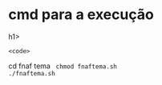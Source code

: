 <!DOCTYPE html>
<html lang="pt-BR">
<head>
    <meta charset="UTF-8">
    <meta name="viewport" content="width=device-width, initial-scale=1.0">
    <title>Como Personalizar o Termux com Tema Golden Freddy (FNAF)</title>
</head>
<body>
   <h1> cmd para a execução</h1>h1>

    <code>
cd fnaf tema
    </code>
    <code>
chmod fnaftema.sh
    </code>
<code>
./fnaftema.sh
</code>
    
</body>
</html>
